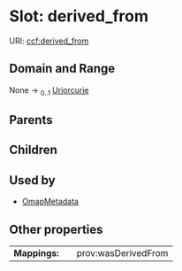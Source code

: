 
# Slot: derived_from



URI: [ccf:derived_from](http://purl.org/ccf/derived_from)


## Domain and Range

None &#8594;  <sub>0..1</sub> [Uriorcurie](types/Uriorcurie.md)

## Parents


## Children


## Used by

 * [OmapMetadata](OmapMetadata.md)

## Other properties

|  |  |  |
| --- | --- | --- |
| **Mappings:** | | prov:wasDerivedFrom |